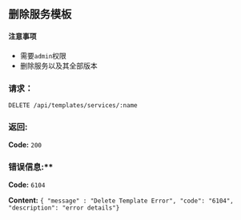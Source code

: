 ##  删除服务模板


#### 注意事项

- 需要`admin`权限
- 删除服务以及其全部版本

### 请求：

    DELETE /api/templates/services/:name

### 返回:

**Code:** `200`

### 错误信息:**

**Code:** `6104`

**Content:** `{ "message" : "Delete Template Error", "code": "6104", "description": "error details"}`